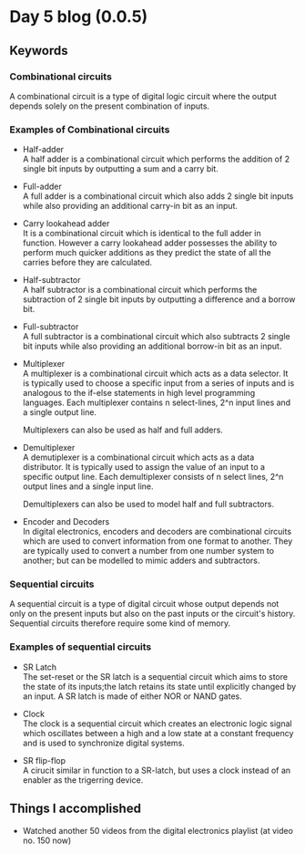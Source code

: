 # Day 5 blog (0.0.5)

## Keywords
### Combinational circuits
A combinational circuit is a type of digital logic circuit where the output depends solely on the present combination of inputs.

### Examples of Combinational circuits
- Half-adder<br>
A half adder is a combinational circuit which performs the addition of 2 single bit inputs by outputting a sum and a carry bit.

- Full-adder<br>
A full adder is a combinational circuit which also adds 2 single bit inputs while also providing an additional carry-in bit as an input.

- Carry lookahead adder<br>
It is a combinational circuit which is identical to the full adder in function. However a carry lookahead adder possesses the ability to perform much quicker additions as they predict the state of all the carries before they are calculated. 

- Half-subtractor<br>
A half subtractor is a combinational circuit which performs the subtraction of 2 single bit inputs by outputting a difference and a borrow bit.

- Full-subtractor<br>
A full subtractor is a combinational circuit which also subtracts 2 single bit inputs while also providing an additional borrow-in bit as an input.

- Multiplexer<br>
A multiplexer is a combinational circuit which acts as a data selector. It is typically used to choose a specific input from a series of inputs and is analogous to the if-else statements in high level programming languages. Each multiplexer contains n select-lines, 2^n input lines and a single output line.

    Multiplexers can also be used as half and full adders.

- Demultiplexer<br>
A demutiplexer is a combinational circuit which acts as a data distributor. It is typically used to assign the value of an input to a specific output line. Each demultiplexer consists of n select lines, 2^n output lines and a single input line.

    Demultiplexers can also be used to model half and full subtractors.

- Encoder and Decoders<br>
In digital electronics, encoders and decoders are combinational circuits which are used to convert information from one format to another. They are typically used to convert a number from one number system to another; but can be modelled to mimic adders and subtractors.

### Sequential circuits
A sequential circuit is a type of digital circuit whose output depends not only on the present inputs but also on the past inputs or the circuit's history. Sequential circuits therefore require some kind of memory.

### Examples of sequential circuits
- SR Latch<br>
The set-reset or the SR latch is a sequential circuit which aims to store the state of its inputs;the latch retains its state until explicitly changed by an input. A SR latch is made of either NOR or NAND gates.

- Clock<br>
The clock is a sequential circuit which creates an electronic logic signal which oscillates between a high and a low state at a constant frequency and is used to synchronize digital systems.

- SR flip-flop<br>
A cirucit similar in function to a SR-latch, but uses a clock instead of an enabler as the trigerring device.

## Things I accomplished
- Watched another 50 videos from the digital electronics playlist (at video no. 150 now)